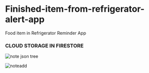# Finished-item-from-refrigerator-alert-app
Food item in Refrigerator Reminder App



### CLOUD STORAGE IN FIRESTORE


![note json tree](https://user-images.githubusercontent.com/40432616/94010909-31414580-fdc4-11ea-93b3-67caadfa3f36.PNG)


![noteadd](https://user-images.githubusercontent.com/40432616/94010913-32727280-fdc4-11ea-9c9f-91d565640cf5.PNG)
